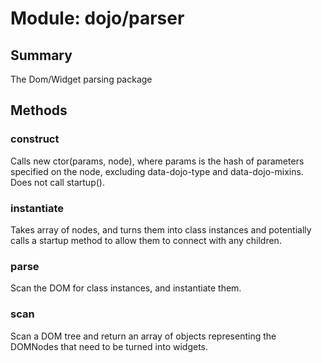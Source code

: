 # Module: dojo/parser

## Summary

The Dom/Widget parsing package
## Methods

### construct
Calls new ctor(params, node), where params is the hash of parameters specified on the node,
excluding data-dojo-type and data-dojo-mixins.   Does not call startup().

### instantiate
Takes array of nodes, and turns them into class instances and
potentially calls a startup method to allow them to connect with
any children.

### parse
Scan the DOM for class instances, and instantiate them.

### scan
Scan a DOM tree and return an array of objects representing the DOMNodes
that need to be turned into widgets.

